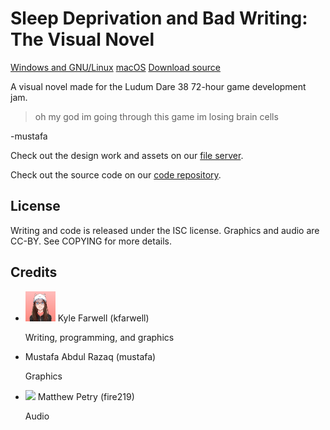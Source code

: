 Sleep Deprivation and Bad Writing: The Visual Novel
===========
<a href="winux.zip" class="btn waves-effect waves-light black"><i class="mdi mdi-gamepad-variant left"></i>Windows and GNU/Linux</a>
<a href="macos.zip" class="btn waves-effect waves-light black"><i class="mdi mdi-gamepad-variant left"></i>macOS</a>
<a href="source.tar.gz" class="btn waves-effect waves-light black"><i class="mdi mdi-code-tags left"></i>Download source</a>

A visual novel made for the Ludum Dare 38 72-hour game development jam.

> oh my god
> im going through this game
> im losing brain cells

-mustafa

Check out the design work and assets on our
[file server](https://files.gelatolabs.xyz/index.php/s/45NTVSosNwrTnxm).

Check out the source code on our
[code repository](https://git.gelatolabs.xyz/gelato/sdbwvn).

License
-------
Writing and code is released under the ISC license. Graphics and audio are
CC-BY. See COPYING for more details.

Credits
-------
<ul class="collection">
  <li class="collection-item avatar">
    <img src="/img/kfarwell.png" class="avatar-img">
    <span class="title">Kyle Farwell (kfarwell)</span>
    <p>Writing, programming, and graphics</p>
    <a href="https://kfarwell.org/" class="secondary-content"><i class="mdi mdi-web"></i></a>
  </li>
  <li class="collection-item avatar">
    <span class="title">Mustafa Abdul Razaq (mustafa)</span>
    <p>Graphics</p>
    <a href="https://mustafa.kotori.me/" class="secondary-content"><i class="mdi mdi-web"></i></a>
  </li>
  <li class="collection-item avatar">
    <img src="/img/fire219.png" class="avatar-img">
    <span class="title">Matthew Petry (fire219)</span>
    <p>Audio</p>
    <a href="https://fire219.kotori.me/" class="secondary-content"><i class="mdi mdi-web"></i></a>
  </li>
</ul>
